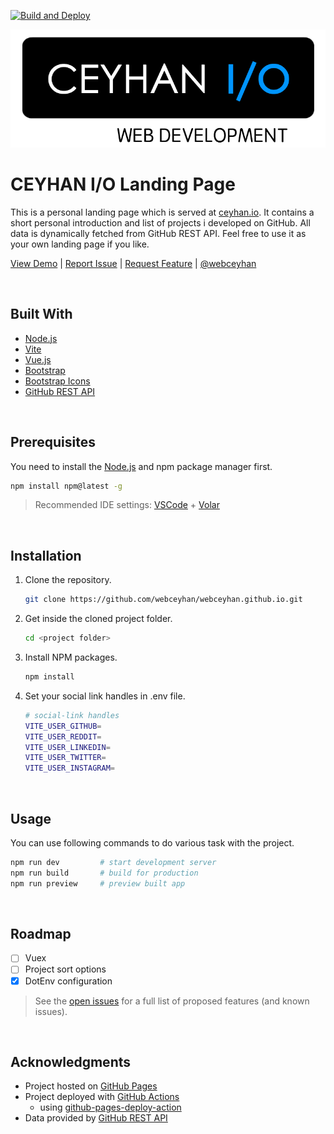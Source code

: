 [![Build and Deploy](https://github.com/webceyhan/webceyhan.github.io/actions/workflows/build-deploy.yml/badge.svg)](https://github.com/webceyhan/webceyhan.github.io/actions/workflows/build-deploy.yml)

<!-- Logo -->

![Logo](./src/assets/logo.png)

 <!-- Title -->

# CEYHAN I/O Landing Page

<!-- Description -->

This is a personal landing page which is served at [ceyhan.io](https://www.ceyhan.io/).
It contains a short personal introduction and list of projects i developed on GitHub. All data is dynamically fetched from GitHub REST API.
Feel free to use it as your own landing page if you like.

[View Demo](https://webceyhan.github.io) |
[Report Issue](https://github.com/webceyhan/webceyhan.github.io/issues) |
[Request Feature](https://github.com/webceyhan/webceyhan.github.io/pulls) |
[@webceyhan](https://twitter.com/webceyhan)

<br>
<!-- Built With -->

## Built With

-   [Node.js](https://nodejs.dev/)
-   [Vite](https://vitejs.dev/)
-   [Vue.js](https://vuejs.org/)
-   [Bootstrap](https://getbootstrap.com)
-   [Bootstrap Icons](https://icons.getbootstrap.com/)
-   [GitHub REST API](https://docs.github.com/en/rest)

<br>
<!-- Prerequisites -->

## Prerequisites

You need to install the [Node.js](https://nodejs.dev/) and npm package manager first.

```sh
npm install npm@latest -g
```

> Recommended IDE settings:
> [VSCode](https://code.visualstudio.com/) + [Volar](https://marketplace.visualstudio.com/items?itemName=johnsoncodehk.volar)

<br>
<!-- Installation -->

## Installation

1. Clone the repository.
    ```sh
    git clone https://github.com/webceyhan/webceyhan.github.io.git
    ```
2. Get inside the cloned project folder.
    ```sh
    cd <project folder>
    ```
3. Install NPM packages.
    ```sh
    npm install
    ```
4. Set your social link handles in .env file.
    ```sh
    # social-link handles
    VITE_USER_GITHUB=
    VITE_USER_REDDIT=
    VITE_USER_LINKEDIN=
    VITE_USER_TWITTER=
    VITE_USER_INSTAGRAM=
    ```
<br>
<!-- Usage Examples -->

## Usage

You can use following commands to do various task with the project.

```sh
npm run dev         # start development server
npm run build       # build for production
npm run preview     # preview built app
```

<br>
<!-- Roadmap -->

## Roadmap

-   [ ] Vuex
-   [ ] Project sort options
-   [x] DotEnv configuration

> See the [open issues](https://github.com/webceyhan/webceyhan.github.io/issues) for a full list of proposed features (and known issues).

<br>
<!-- Acknowledgments -->

## Acknowledgments

-   Project hosted on [GitHub Pages](https://pages.github.com/)
-   Project deployed with [GitHub Actions](https://docs.github.com/en/actions)
    -   using [github-pages-deploy-action](https://github.com/JamesIves/github-pages-deploy-action)
-   Data provided by [GitHub REST API](https://docs.github.com/en/rest)
